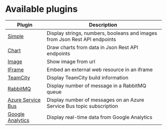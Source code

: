 
﻿Available plugins
====

| Plugin | Description |
|--------|-------------|
|[Simple](simple)|Display strings, numbers, booleans and images from Json Rest API endpoints|
|[Chart](chart)|Draw charts from data in Json Rest API endpoints|
|[Image](image)|Show image from url|
|[IFrame](iframe)|Embed an external web resource in an iframe|
|[TeamCity](teamcity)|Display TeamCity build information|
|[RabbitMQ](rabbitmq)|Display number of message in a RabbitMQ queue |
|[Azure Service Bus](azure-servicebus)|Display number of messages on an Azure Service Bus topic subscription|
|[Google Analytics](google-analytics)|Display real-time data from Google Analytics|
